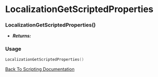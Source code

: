 # LocalizationGetScriptedProperties

### LocalizationGetScriptedProperties()
- ***Returns:*** 

### Usage

```Lua
LocalizationGetScriptedProperties()
```


[Back To Scripting Documentation](../README.md)
